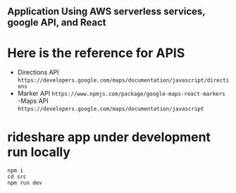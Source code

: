 
## Application Using AWS serverless services, google API, and React

# Here is the reference for APIS

- Directions API `https://developers.google.com/maps/documentation/javascript/directions`
- Marker API `https://www.npmjs.com/package/google-maps-react-markers`
-Maps API `https://developers.google.com/maps/documentation/javascript`



# rideshare app under development run locally
```
npm i
cd src
npm run dev
```
